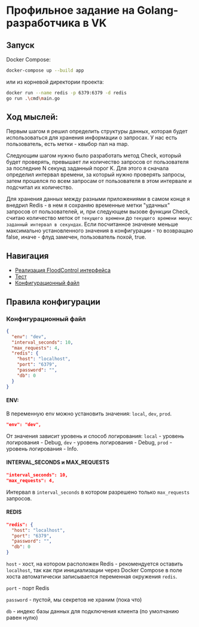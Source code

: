 # Профильное задание на Golang-разработчика в VK

## Запуск
Docker Compose:
```bash
docker-compose up --build app
```
или из корневой директории проекта:
```bash
docker run --name redis -p 6379:6379 -d redis
go run .\cmd\main.go
```

## Ход мыслей:

Первым шагом я решил определить структуры данных, которая будет использоваться для хранения информации о запросах. У нас есть пользователь, есть метки - квыбор пал на map.

Следующим шагом нужно было разработать метод Check, который будет проверять, превышает ли количество запросов от пользователя за последние N секунд заданный порог K. Для этого я сначала определил интервал времени, за который нужно проверять запросы, затем прошелся по всем запросам от пользователя в этом интервале и подсчитал их количество.

Для хранения данных между разными приложениями в самом конце я внедрил Redis - в нем я сохраняю временные метки "удачных" запросов от пользователей, и, при следующем вызове функции Check, считаю количество меток от `текущего времени` до `текущего времени минус заданный интервал в секундах`. Если посчитанное значение меньше максимально установленного значения в конфигурации - то возвращаю false, иначе - флуд замечен, пользователь похой, true.

## Навигация
* [Реализация FloodControl интерфейса](https://github.com/ColdDirol/GolangDeveloper-TestTask-VK/tree/main/internal/flood_control)
* [Тест](https://github.com/ColdDirol/GolangDeveloper-TestTask-VK/tree/main/test)
* [Конфигурационный файл](https://github.com/ColdDirol/GolangDeveloper-TestTask-VK/blob/main/config.json)

## Правила конфигурации
### Конфигурационный файл
```json
{
  "env": "dev",
  "interval_seconds": 10,
  "max_requests": 4,
  "redis": {
    "host": "localhost",
    "port": "6379",
    "password": "",
    "db": 0
  }
}
```

#### ENV:
В переменную env можно установить значения: `local`, `dev`, `prod`.
```json
"env": "dev",
```
От значения зависит уровень и способ логирования: `local` - уровень логирования - Debug, `dev` - уровень логирования - Debug, `prod` - уровень логирования - Info.

#### INTERVAL_SECONDS и MAX_REQUESTS
```json
"interval_seconds": 10,
"max_requests": 4,
```
Интервал в `interval_seconds` в котором разрешено только `max_requests` запросов.

#### REDIS
```json
"redis": {
  "host": "localhost",
  "port": "6379",
  "password": "",
  "db": 0
}
```
`host` - хост, на котором расположен Redis - рекомендуется оставить `localhost`, так как при инициализации через Docker Compose в поле хоста автоматически записывается переменная окружения `redis`.

`port` - порт Redis

`password` - пустой, мы секретов не храним (пока что)

`db` - индекс базы данных для подключения клиента (по умолчанию равен нулю)
